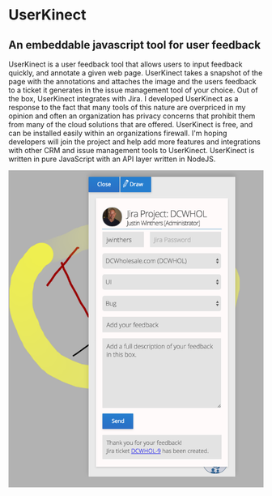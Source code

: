 UserKinect
===========

An embeddable javascript tool for user feedback
-----------------------------------------------

UserKinect is a user feedback tool that allows users to input feedback quickly, and annotate a given web page.
UserKinect takes a snapshot of the page with the annotations and attaches the image and the users feedback to
a ticket it generates in the issue management tool of your choice.  Out of the box, UserKinect integrates with
Jira.  I developed UserKinect as a response to the fact that many tools of this nature are overpriced in my
opinion and often an organization has privacy concerns that prohibit them from many of the cloud solutions that
are offered.  UserKinect is free, and can be installed easily within an organizations firewall.  I'm hoping
developers will join the project and help add more features and integrations with other CRM and issue management
tools to UserKinect.  UserKinect is written in pure JavaScript with an API layer written in NodeJS.


<img src="/screenshots/shot8.png" height="50%" >
